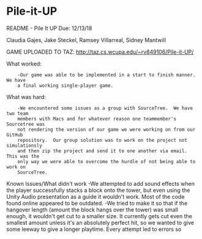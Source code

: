 # Pile-it-UP
README - Pile It UP 
Due: 12/13/18 

Claudia Gajes, Jake Steckel, 
Ramsey Villarreal, Sidney Mantwill

GAME UPLOADED TO TAZ: http://taz.cs.wcupa.edu/~rv849106/Pile-it-UP/

What worked: 	
	
		-Our game was able to be implemented in a start to finish manner.  We have
		a final working single-player game.  
		


What was hard:	
		
		-We encountered some issues as a group with SourceTree.  We have two team
		members with Macs and for whatever reason one teammember's Sourcetree was
		not rendering the version of our game we were working on from our GitHub
		repository.  Our group solution was to work on the project not simulationsly
		and then zip the project and send it to one another via email.  This was the
		only way we were able to overcome the hurdle of not being able to work on 
		SourceTree. 
		
Known Issues/What didn't work
		-We attempted to add sound effects when the player successfully stacks a block onto the tower,
		but even using the Unity Audio presentation as a guide it wouldn't work. Most of the code
		found online appeared to be outdated.
		-We tried to make it so that if the hangover length (amount the block hangs over the tower)
		was small enough, it wouldn't get cut to a smaller size. It currently gets cut even the smallest
		amount unless it's an absolutely perfect hit, so we wanted to give some leeway to give a longer
		playtime. Every attempt led to errors so

 


